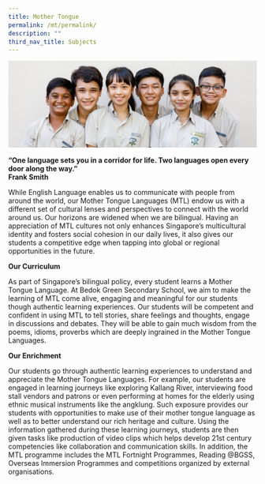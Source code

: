 ```yaml
---
title: Mother Tongue
permalink: /mt/permalink/
description: ""
third_nav_title: Subjects
---
```

![](/images/Mother-Tongue-1-e1570173335392.jpg)

**“One language sets you in a corridor for life.
Two languages open every door along the way.”<br>
Frank Smith**

While English Language enables us to communicate with people from around the world, our Mother Tongue Languages (MTL) endow us with a different set of cultural lenses and perspectives to connect with the world around us. Our horizons are widened when we are bilingual. Having an appreciation of MTL cultures not only enhances Singapore’s multicultural identity and fosters social cohesion in our daily lives, it also gives our students a competitive edge when tapping into global or regional opportunities in the future.

**Our Curriculum**

As part of Singapore’s bilingual policy, every student learns a Mother Tongue Language. At Bedok Green Secondary School, we aim to make the learning of MTL come alive, engaging and meaningful for our students though authentic learning experiences. Our students will be competent and confident in using MTL to tell stories, share feelings and thoughts, engage in discussions and debates. They will be able to gain much wisdom from the poems, idioms, proverbs which are deeply ingrained in the Mother Tongue Languages.

**Our Enrichment**

Our students go through authentic learning experiences to understand and appreciate the Mother Tongue Languages. For example, our students are engaged in learning journeys like exploring Kallang River, interviewing food stall vendors and patrons or even performing at homes for the elderly using ethnic musical instruments like the angklung. Such exposure provides our students with opportunities to make use of their mother tongue language as well as to better understand our rich heritage and culture. Using the information gathered during these learning journeys, students are then given tasks like production of video clips which helps develop 21st century competencies like collaboration and communication skills. In addition, the MTL programme includes the MTL Fortnight Programmes, Reading @BGSS, Overseas Immersion Programmes and competitions organized by external organisations.